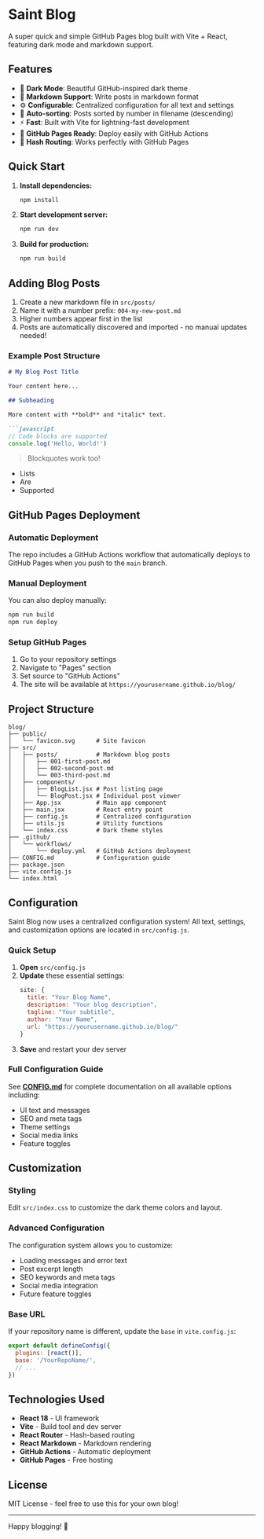 # Saint Blog

A super quick and simple GitHub Pages blog built with Vite + React, featuring dark mode and markdown support.

## Features

- 🌙 **Dark Mode**: Beautiful GitHub-inspired dark theme
- 📝 **Markdown Support**: Write posts in markdown format
- ⚙️ **Configurable**: Centralized configuration for all text and settings
- 🔄 **Auto-sorting**: Posts sorted by number in filename (descending)
- ⚡ **Fast**: Built with Vite for lightning-fast development
- 🚀 **GitHub Pages Ready**: Deploy easily with GitHub Actions
- 🔗 **Hash Routing**: Works perfectly with GitHub Pages

## Quick Start

1. **Install dependencies:**
   ```bash
   npm install
   ```

2. **Start development server:**
   ```bash
   npm run dev
   ```

3. **Build for production:**
   ```bash
   npm run build
   ```

## Adding Blog Posts

1. Create a new markdown file in `src/posts/`
2. Name it with a number prefix: `004-my-new-post.md`
3. Higher numbers appear first in the list
4. Posts are automatically discovered and imported - no manual updates needed!

### Example Post Structure

```markdown
# My Blog Post Title

Your content here...

## Subheading

More content with **bold** and *italic* text.

```javascript
// Code blocks are supported
console.log('Hello, World!')
```

> Blockquotes work too!

- Lists
- Are
- Supported

## GitHub Pages Deployment

### Automatic Deployment

The repo includes a GitHub Actions workflow that automatically deploys to GitHub Pages when you push to the `main` branch.

### Manual Deployment

You can also deploy manually:

```bash
npm run build
npm run deploy
```

### Setup GitHub Pages

1. Go to your repository settings
2. Navigate to "Pages" section
3. Set source to "GitHub Actions"
4. The site will be available at `https://yourusername.github.io/blog/`

## Project Structure

```
blog/
├── public/
│   └── favicon.svg      # Site favicon
├── src/
│   ├── posts/           # Markdown blog posts
│   │   ├── 001-first-post.md
│   │   ├── 002-second-post.md
│   │   └── 003-third-post.md
│   ├── components/
│   │   ├── BlogList.jsx # Post listing page
│   │   └── BlogPost.jsx # Individual post viewer
│   ├── App.jsx          # Main app component
│   ├── main.jsx         # React entry point
│   ├── config.js        # Centralized configuration
│   ├── utils.js         # Utility functions
│   └── index.css        # Dark theme styles
├── .github/
│   └── workflows/
│       └── deploy.yml   # GitHub Actions deployment
├── CONFIG.md            # Configuration guide
├── package.json
├── vite.config.js
└── index.html
```

## Configuration

Saint Blog now uses a centralized configuration system! All text, settings, and customization options are located in `src/config.js`.

### Quick Setup

1. **Open** `src/config.js`
2. **Update** these essential settings:
   ```javascript
   site: {
     title: "Your Blog Name",
     description: "Your blog description",
     tagline: "Your subtitle",
     author: "Your Name",
     url: "https://yourusername.github.io/blog/"
   }
   ```
3. **Save** and restart your dev server

### Full Configuration Guide

See **[CONFIG.md](CONFIG.md)** for complete documentation on all available options including:
- UI text and messages
- SEO and meta tags  
- Theme settings
- Social media links
- Feature toggles

## Customization

### Styling

Edit `src/index.css` to customize the dark theme colors and layout.

### Advanced Configuration

The configuration system allows you to customize:
- Loading messages and error text
- Post excerpt length
- SEO keywords and meta tags
- Social media integration
- Future feature toggles

### Base URL

If your repository name is different, update the `base` in `vite.config.js`:

```javascript
export default defineConfig({
  plugins: [react()],
  base: '/YourRepoName/',
  // ...
})
```

## Technologies Used

- **React 18** - UI framework
- **Vite** - Build tool and dev server
- **React Router** - Hash-based routing
- **React Markdown** - Markdown rendering
- **GitHub Actions** - Automatic deployment
- **GitHub Pages** - Free hosting

## License

MIT License - feel free to use this for your own blog!

---

Happy blogging! 🚀  
